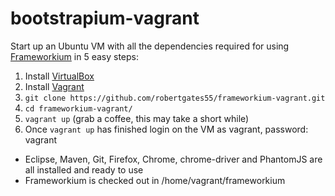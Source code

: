 bootstrapium-vagrant
====================

Start up an Ubuntu VM with all the dependencies required for using [Frameworkium](https://github.com/robertgates55/frameworkium) in 5 easy steps:

1. Install [VirtualBox](https://www.virtualbox.org)
2. Install [Vagrant](https://www.vagrantup.com)
3. ``` git clone https://github.com/robertgates55/frameworkium-vagrant.git ```
4. ``` cd frameworkium-vagrant/ ```
5. ``` vagrant up ``` (grab a coffee, this may take a short while)
6. Once ``` vagrant up ``` has finished login on the VM as vagrant, password: vagrant

- Eclipse, Maven, Git, Firefox, Chrome, chrome-driver and PhantomJS are all installed and ready to use
- Frameworkium is checked out in /home/vagrant/frameworkium


